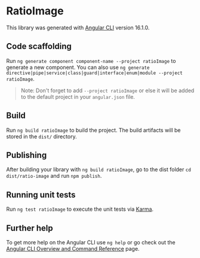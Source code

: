 # RatioImage

This library was generated with [Angular CLI](https://github.com/angular/angular-cli) version 16.1.0.

## Code scaffolding

Run `ng generate component component-name --project ratioImage` to generate a new component. You can also use `ng generate directive|pipe|service|class|guard|interface|enum|module --project ratioImage`.

> Note: Don't forget to add `--project ratioImage` or else it will be added to the default project in your `angular.json` file.

## Build

Run `ng build ratioImage` to build the project. The build artifacts will be stored in the `dist/` directory.

## Publishing

After building your library with `ng build ratioImage`, go to the dist folder `cd dist/ratio-image` and run `npm publish`.

## Running unit tests

Run `ng test ratioImage` to execute the unit tests via [Karma](https://karma-runner.github.io).

## Further help

To get more help on the Angular CLI use `ng help` or go check out the [Angular CLI Overview and Command Reference](https://angular.io/cli) page.
